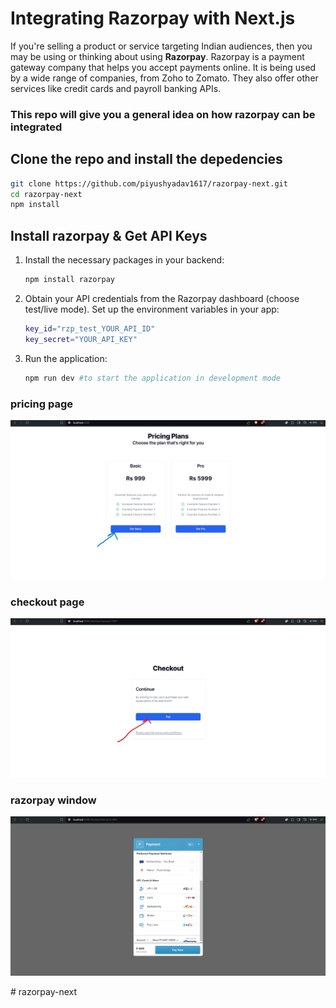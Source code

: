 
# Integrating Razorpay with Next.js

If you're selling a product or service targeting Indian audiences, then you may be using or thinking about using **Razorpay**. Razorpay is a payment gateway company that helps you accept payments online. It is being used by a wide range of companies, from Zoho to Zomato. They also offer other services like credit cards and payroll banking APIs.

### This repo will give you a general idea on how razorpay can be integrated

## Clone the repo and install the depedencies 
   ```bash
   git clone https://github.com/piyushyadav1617/razorpay-next.git
   cd razorpay-next
   npm install
   ```
## Install razorpay & Get API Keys

1. Install the necessary packages in your backend:
   ```bash
   npm install razorpay
   ```

2. Obtain your API credentials from the Razorpay dashboard (choose test/live mode). Set up the environment variables in your app:
   ```bash
   key_id="rzp_test_YOUR_API_ID"
   key_secret="YOUR_API_KEY"
   ```
3. Run the application:
   ```bash
   npm run dev #to start the application in development mode
   ```   
### pricing page
![screenshot1](pricing.png)

### checkout page
![screenshot1](checkout.png)

### razorpay window
![screenshot1](rzp_window.png)


#   r a z o r p a y - n e x t 
 
 